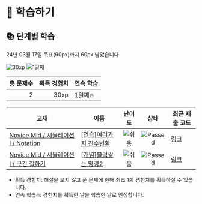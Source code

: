 # 📖 학습하기

## 📚 단계별 학습
24년 03월 17일 목표(90px)까지 60px 남았습니다.

![30xp](https://img.shields.io/badge/EXP-30xp-%235cb85c.svg?for-the-badge)
![1일째](https://img.shields.io/badge/연속학습-1일째-%23E34F26.svg?for-the-badge)

|총 문제수|획득 경험치|연속 학습|
|---:|---:|---|
2|30xp|1일째🔥|

|교재|이름|난이도|상태|최근 제출 코드|
|---|---|:---:|:---:|---|
|[Novice Mid / 시뮬레이션 I / Notation](https://www.codetree.ai/missions?missionId=5)|[[연습]여러가지 진수변환](https://www.codetree.ai/missions/5/problems/various-numeral-system-transformations)|![쉬움][easy]|![Passed][passed]|[링크](https://github.com/seoburuk/codetree-TILs/blob/main/240317/%EC%97%AC%EB%9F%AC%EA%B0%80%EC%A7%80%20%EC%A7%84%EC%88%98%EB%B3%80%ED%99%98/various-numeral-system-transformations.java)|
|[Novice Mid / 시뮬레이션 I / 구간 칠하기](https://www.codetree.ai/missions?missionId=5)|[[개념]블럭쌓는 명령2](https://www.codetree.ai/missions/5/problems/block-stacking-commands2)|![쉬움][easy]|![Passed][passed]|[링크](https://github.com/seoburuk/codetree-TILs/blob/main/240317/%EB%B8%94%EB%9F%AD%EC%8C%93%EB%8A%94%20%EB%AA%85%EB%A0%B92/block-stacking-commands2.java)|


* 획득 경험치: 해설을 보지 않고 푼 문제에 한해 최초 1회 경험치를 획득하실 수 있습니다.
* 연속 학습🔥: 경험치를 획득한 날을 학습한 날로 인정합니다.










[b5]: https://img.shields.io/badge/Bronze_5-%235D3E31.svg
[b4]: https://img.shields.io/badge/Bronze_4-%235D3E31.svg
[b3]: https://img.shields.io/badge/Bronze_3-%235D3E31.svg
[b2]: https://img.shields.io/badge/Bronze_2-%235D3E31.svg
[b1]: https://img.shields.io/badge/Bronze_1-%235D3E31.svg
[s5]: https://img.shields.io/badge/Silver_5-%23394960.svg
[s4]: https://img.shields.io/badge/Silver_4-%23394960.svg
[s3]: https://img.shields.io/badge/Silver_3-%23394960.svg
[s2]: https://img.shields.io/badge/Silver_2-%23394960.svg
[s1]: https://img.shields.io/badge/Silver_1-%23394960.svg
[g5]: https://img.shields.io/badge/Gold_5-%23FFC433.svg
[g4]: https://img.shields.io/badge/Gold_4-%23FFC433.svg
[g3]: https://img.shields.io/badge/Gold_3-%23FFC433.svg
[g2]: https://img.shields.io/badge/Gold_2-%23FFC433.svg
[g1]: https://img.shields.io/badge/Gold_1-%23FFC433.svg
[p5]: https://img.shields.io/badge/Platinum_5-%2376DDD8.svg
[p4]: https://img.shields.io/badge/Platinum_4-%2376DDD8.svg
[p3]: https://img.shields.io/badge/Platinum_3-%2376DDD8.svg
[p2]: https://img.shields.io/badge/Platinum_2-%2376DDD8.svg
[p1]: https://img.shields.io/badge/Platinum_1-%2376DDD8.svg
[passed]: https://img.shields.io/badge/Passed-%23009D27.svg
[failed]: https://img.shields.io/badge/Failed-%23D24D57.svg
[easy]: https://img.shields.io/badge/쉬움-%235cb85c.svg?for-the-badge
[medium]: https://img.shields.io/badge/보통-%23FFC433.svg?for-the-badge
[hard]: https://img.shields.io/badge/어려움-%23D24D57.svg?for-the-badge